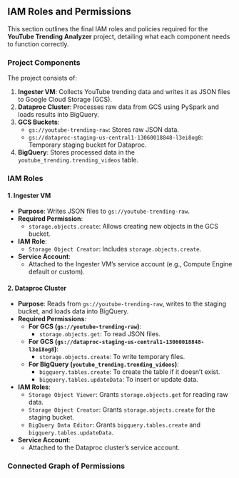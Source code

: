 ## IAM Roles and Permissions

This section outlines the final IAM roles and policies required for the **YouTube Trending Analyzer** project, detailing what each component needs to function correctly.

### **Project Components**
The project consists of:
1. **Ingester VM**: Collects YouTube trending data and writes it as JSON files to Google Cloud Storage (GCS).
2. **Dataproc Cluster**: Processes raw data from GCS using PySpark and loads results into BigQuery.
3. **GCS Buckets**:
   - `gs://youtube-trending-raw`: Stores raw JSON data.
   - `gs://dataproc-staging-us-central1-13060018848-l3ei8og8`: Temporary staging bucket for Dataproc.
4. **BigQuery**: Stores processed data in the `youtube_trending.trending_videos` table.

### **IAM Roles**

#### **1. Ingester VM**
- **Purpose**: Writes JSON files to `gs://youtube-trending-raw`.
- **Required Permission**:
  - `storage.objects.create`: Allows creating new objects in the GCS bucket.
- **IAM Role**:
  - `Storage Object Creator`: Includes `storage.objects.create`.
- **Service Account**:
  - Attached to the Ingester VM’s service account (e.g., Compute Engine default or custom).

#### **2. Dataproc Cluster**
- **Purpose**: Reads from `gs://youtube-trending-raw`, writes to the staging bucket, and loads data into BigQuery.
- **Required Permissions**:
  - **For GCS (`gs://youtube-trending-raw`)**:
    - `storage.objects.get`: To read JSON files.
  - **For GCS (`gs://dataproc-staging-us-central1-13060018848-l3ei8og8`)**:
    - `storage.objects.create`: To write temporary files.
  - **For BigQuery (`youtube_trending.trending_videos`)**:
    - `bigquery.tables.create`: To create the table if it doesn’t exist.
    - `bigquery.tables.updateData`: To insert or update data.
- **IAM Roles**:
  - `Storage Object Viewer`: Grants `storage.objects.get` for reading raw data.
  - `Storage Object Creator`: Grants `storage.objects.create` for the staging bucket.
  - `BigQuery Data Editor`: Grants `bigquery.tables.create` and `bigquery.tables.updateData`.
- **Service Account**:
  - Attached to the Dataproc cluster’s service account.

### **Connected Graph of Permissions**
